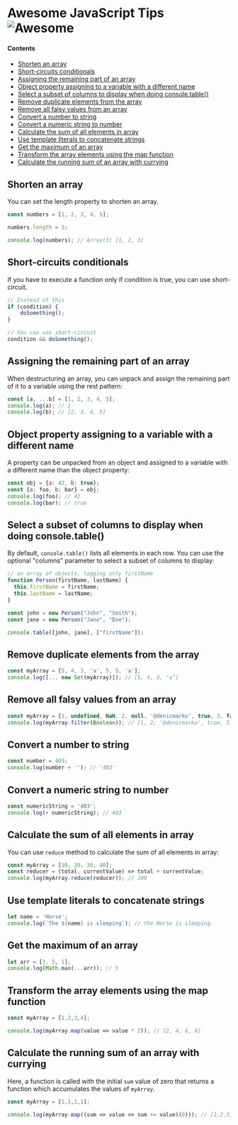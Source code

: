 # Awesome JavaScript Tips ![Awesome][awesome-badge]

#### Contents

- [Shorten an array](#shorten-an-array)
- [Short-circuits conditionals](#short-circuits-conditionals)
- [Assigning the remaining part of an array](#assigning-the-remaining-part-of-an-array)
- [Object property assigning to a variable with a different name](#object-property-assigning-to-a-variable-with-a-different-name)
- [Select a subset of columns to display when doing console.table()](#select-a-subset-of-columns-to-display-when-doing-consoletable)
- [Remove duplicate elements from the array](#remove-duplicate-elements-from-the-array)
- [Remove all falsy values from an array](#remove-all-falsy-values-from-an-array)
- [Convert a number to string](#convert-a-number-to-string)
- [Convert a numeric string to number](#convert-a-numeric-string-to-number)
- [Calculate the sum of all elements in array](#calculate-the-sum-of-all-elements-in-array)
- [Use template literals to concatenate strings](#use-template-literals-to-concatenate-strings)
- [Get the maximum of an array](#get-the-maximum-of-an-array)
- [Transform the array elements using the map function](#transform-the-array-elements-using-the-map-function)
- [Calculate the running sum of an array with currying](#calculate-the-running-sum-of-an-array-with-currying)

## Shorten an array

You can set the length property to shorten an array.

```javascript
const numbers = [1, 2, 3, 4, 5];

numbers.length = 3;

console.log(numbers); // Array(3) [1, 2, 3]
```

## Short-circuits conditionals

If you have to execute a function only if condition is true, you can use short-circuit.

```javascript
// Instead of this
if (condition) {
    doSomething();
}

// You can use short-circuit
condition && doSomething();
```

## Assigning the remaining part of an array

When destructuring an array, you can unpack and assign the remaining part of it to a variable using the rest pattern:

```javascript
const [a, ...b] = [1, 2, 3, 4, 5];
console.log(a); // 1
console.log(b); // [2, 3, 4, 5]
```

## Object property assigning to a variable with a different name

A property can be unpacked from an object and assigned to a variable with a different name than the object property:

```javascript
const obj = {a: 42, b: true};
const {a: foo, b: bar} = obj;
console.log(foo); // 42
console.log(bar); // true
```

## Select a subset of columns to display when doing console.table()

By default, `console.table()` lists all elements in each row. You can use the optional "columns" parameter to select a subset of columns to display:

```javascript
// an array of objects, logging only firstName
function Person(firstName, lastName) {
  this.firstName = firstName;
  this.lastName = lastName;
}

const john = new Person("John", "Smith");
const jane = new Person("Jane", "Doe");

console.table([john, jane], ["firstName"]);
```

## Remove duplicate elements from the array

```javascript
const myArray = [5, 4, 3, 'a', 5, 5, 'a'];
console.log([... new Set(myArray)]); // [5, 4, 3, "a"]
```

## Remove all falsy values from an array

```javascript
const myArray = [1, undefined, NaN, 2, null, '@denicmarko', true, 3, false];
console.log(myArray.filter(Boolean)); // [1, 2, '@denicmarko', true, 3]
```

## Convert a number to string

```javascript
const number = 403;
console.log(number + ''); // '403'
```

## Convert a numeric string to number

```javascript
const numericString = '403';
console.log(+ numericString); // 403
```

## Calculate the sum of all elements in array

You can use `reduce` method to calculate the sum of all elements in array:

```javascript
const myArray = [10, 20, 30, 40];
const reducer = (total, currentValue) => total + currentValue;
console.log(myArray.reduce(reducer)); // 100
```

## Use template literals to concatenate strings

```javascript
let name = 'Horse';
console.log(`The ${name} is sleeping`); // the Horse is sleeping 
```

## Get the maximum of an array

```javascript
let arr = [3, 5, 1];
console.log(Math.max(...arr)); // 5
```

## Transform the array elements using the map function

 ```javascript
const myArray = [1,2,3,4];

console.log(myArray.map(value => value * 2)); // [2, 4, 6, 8]
```

## Calculate the running sum of an array with currying

Here, a function is called with the initial `sum` value of zero that returns a function which accumulates the values of `myArray`.

```javascript
const myArray = [1,1,1,1];

console.log(myArray.map((sum => value => sum += value)(0))); // [1,2,3,4]
```

[awesome-badge]: https://cdn.rawgit.com/sindresorhus/awesome/d7305f38d29fed78fa85652e3a63e154dd8e8829/media/badge.svg